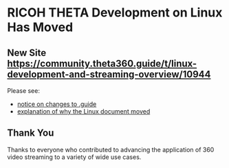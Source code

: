 # RICOH THETA Development on Linux Has Moved


## New Site <https://community.theta360.guide/t/linux-development-and-streaming-overview/10944>

Please see: 

* [notice on changes to .guide](https://community.theta360.guide/t/important-changes-to-theta360-guide/10610?u=craig)
* [explanation of why the Linux document moved](https://community.theta360.guide/t/linux-documentation-category/10952?u=craig)

## Thank You

Thanks to everyone who contributed to advancing the application of 360 video
streaming to a variety of wide use cases.